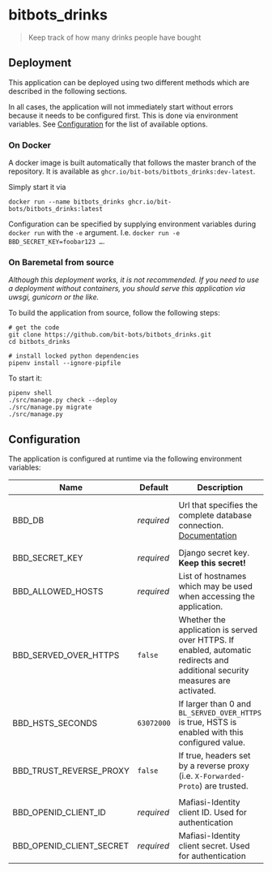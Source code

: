 # bitbots_drinks
> Keep track of how many drinks people have bought

## Deployment

This application can be deployed using two different methods which are described in the following sections.

In all cases, the application will not immediately start without errors because it needs to be configured first.
This is done via environment variables.
See [Configuration](#configuration) for the list of available options.

### On Docker

A docker image is built automatically that follows the master branch of the repository.
It is available as `ghcr.io/bit-bots/bitbots_drinks:dev-latest`.

Simply start it via
```shell
docker run --name bitbots_drinks ghcr.io/bit-bots/bitbots_drinks:latest
```

Configuration can be specified by supplying environment variables during `docker run` with the `-e` argument.
I.e. `docker run -e BBD_SECRET_KEY=foobar123 …`.

### On Baremetal from source

*Although this deployment works, it is not recommended. If you need to use a deployment without containers, you should serve this application via uwsgi, gunicorn or the like.*

To build the application from source, follow the following steps:
```shell
# get the code
git clone https://github.com/bit-bots/bitbots_drinks.git
cd bitbots_drinks

# install locked python dependencies
pipenv install --ignore-pipfile
```

To start it:
```shell
pipenv shell
./src/manage.py check --deploy
./src/manage.py migrate
./src/manage.py
```

## Configuration

The application is configured at runtime via the following environment variables:

| Name                     | Default                | Description                                                                                                                   | Notes                                                                               |
|--------------------------|------------------------|-------------------------------------------------------------------------------------------------------------------------------|-------------------------------------------------------------------------------------|
| BBD_DB                   | *required*             | Url that specifies the complete database connection. [Documentation](https://pypi.org/project/dj-database-url/)               | In container based deployments this preconfigured to point to `/app/data/db.sqlite` |
| BBD_SECRET_KEY           | *required*             | Django secret key. **Keep this secret!**                                                                                      ||
| BBD_ALLOWED_HOSTS        | *required*             | List of hostnames which may be used when accessing the application.                                                           ||
| BBD_SERVED_OVER_HTTPS    | `false`                | Whether the application is served over HTTPS. If enabled, automatic redirects and additional security measures are activated. ||
| BBD_HSTS_SECONDS         | `63072000`             | If larger than 0 and `BL_SERVED_OVER_HTTPS` is true, HSTS is enabled with this configured value.                              ||
| BBD_TRUST_REVERSE_PROXY  | `false`                | If true, headers set by a reverse proxy (i.e. `X-Forwarded-Proto`) are trusted.                                               ||
||
| BBD_OPENID_CLIENT_ID     | *required*             | Mafiasi-Identity client ID. Used for authentication                                                                           ||
| BBD_OPENID_CLIENT_SECRET | *required*             | Mafiasi-Identity client secret. Used for authentication                                                                       ||
